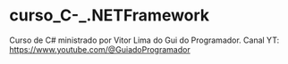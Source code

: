 # curso_C-_.NETFramework
Curso de C# ministrado por Vitor Lima do Gui do Programador.
Canal YT: https://www.youtube.com/@GuiadoProgramador
